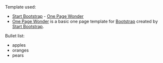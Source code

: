 
Template used:

* [Start Bootstrap](http://startbootstrap.com/) - [One Page Wonder](http://startbootstrap.com/template-overviews/one-page-wonder/)
* [One Page Wonder](http://startbootstrap.com/template-overviews/one-page-wonder/) is a basic one page template for [Bootstrap](http://getbootstrap.com/) created by [Start Bootstrap](http://startbootstrap.com/).



Bullet list:

  * apples
  * oranges
  * pears